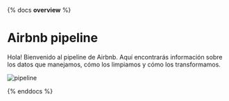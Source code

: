 {% docs __overview__ %}
# Airbnb pipeline

Hola! Bienvenido al pipeline de Airbnb. Aquí encontrarás información sobre los datos que manejamos, cómo los limpiamos y cómo los transformamos.

![pipeline](assets/pipeline.jpg)

{% enddocs %}